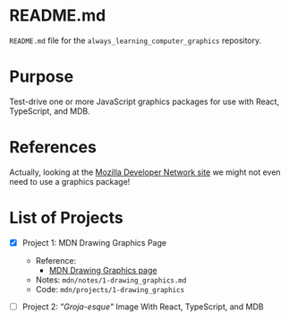 
# README.md

`README.md` file for the `always_learning_computer_graphics` repository.

# Purpose

Test-drive one or more JavaScript graphics packages for use with React, TypeScript, and MDB.

# References

Actually, looking at the
[Mozilla Developer Network site](https://developer.mozilla.org/en-US/docs/Web)
we might not even need to use a graphics package!

# List of Projects

- [x] Project 1: MDN Drawing Graphics Page
  - Reference:
    - [MDN Drawing Graphics page](https://developer.mozilla.org/en-US/docs/Learn/JavaScript/Client-side_web_APIs/Drawing_graphics)
  - Notes: `mdn/notes/1-drawing_graphics.md`
  - Code: `mdn/projects/1-drawing_graphics`

- [ ] Project 2: *"Groja-esque"* Image With React, TypeScript, and MDB

